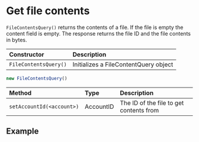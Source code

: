 # Get file contents

`FileContentsQuery()` returns the contents of a file. If the file is empty the content field is empty. The response returns the file ID and the file contents in bytes.

| Constructor | Description |
| :--- | :--- |
| `FileContentsQuery()` | Initializes a FileContentQuery object |

```javascript
new FileContentsQuery()
```

| Method | Type | Description |
| :--- | :--- | :--- |
| `setAccountId(<account>)` | AccountID | The ID of the file to get contents from |

## Example

```javascript

```

